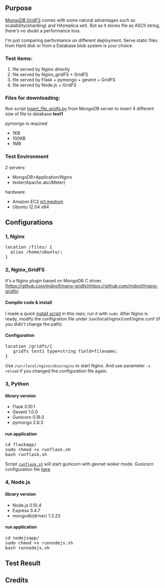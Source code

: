 ## Purpose
[MongoDB GridFS](http://docs.mongodb.org/manual/core/gridfs/) comes with some natural advantages such as scalability(sharding) and HA(replica set). But as it stores file as ASCII string, there's no doubt a performance loss.

I'm just comparing performance on different deployment. Serve static files from Hard disk or from a Database blob system is your choice.


### Test items:
>
 1. file served by Nginx directly 
 2. file served by Nginx_gridFS + GridFS
 3. file served by Flask + pymongo + gevent + GridFS
 4. file served by Node.js + GridFS

### Files for downloading:
Run script [insert_file_gridfs.py](/insert_file_gridfs.py) from MongoDB server to insert 4 different size of file to database <strong>test1</strong>

pymongo is required
>
 - 1KB
 - 100KB
 - 1MB

### Test Environment
2 servers:
>
 - MongoDB+Application/Nginx 
 - tester(Apache ab/JMeter) 

hardware:
> 
 - Amazon EC2 [m1.medium](http://aws.amazon.com/ec2/instance-types/#selecting-instance-types)
 - Ubuntu 12.04 x64

## Configurations

### 1, Nginx
<pre>
location /files/ {
  alias /home/ubuntu/;
} 
</pre>

### 2, Nginx_GridFS
It's a Nginx plugin based on MongoDB C driver. [https://github.com/mdirolf/nginx-gridfs](https://github.com/mdirolf/nginx-gridfs)

#### Compile code & install
I made a quick [install script](/nginx_gridfs_install.sh) in this repo, run it with ``sudo``. After Nginx is ready, modify the configration file under /usr/local/nginx/conf/nginx.conf (if you didn't change the path). 

#### Configuration
<pre>
location /gridfs/{
   gridfs test1 type=string field=filename;
}
</pre>
Use ``/usr/local/nginx/sbin/nginx`` to start Nginx. And use parameter ``-s reload`` if you changed the configuration file again.

### 3, Python 
#### library version
 - Flask 0.10.1
 - Gevent 1.0.0
 - Gunicorn 0.18.0
 - pymongo 2.6.3
 
#### run application

<pre>
cd flaskapp/
sudo chmod +x runflask.sh
bash runflask.sh
</pre>
Script [``runflask.sh``](/flaskapp/runflask.sh) will start gunicorn with gevnet woker mode.
Gunicorn configuration file [here](/flask/gunicorncfg.py)


### 4, Node.js
#### library version
 - Node.js 0.10.4
 - Express 3.4.7
 - mongodb(driver) 1.3.23

#### run application

<pre>
cd nodejsapp/
sudo chmod +x runnodejs.sh
bash runnodejs.sh
</pre>


## Test Result



## Credits
